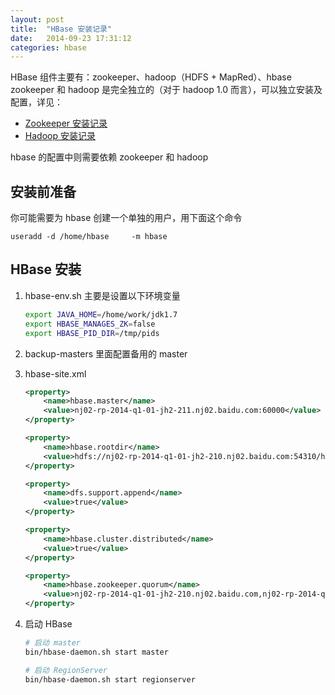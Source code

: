 ```yaml
---
layout: post
title:  "HBase 安装记录"
date:   2014-09-23 17:31:12
categories: hbase
---
```


HBase 组件主要有：zookeeper、hadoop（HDFS + MapRed）、hbase
zookeeper 和 hadoop 是完全独立的（对于 hadoop 1.0 而言），可以独立安装及配置，详见：

   * [Zookeeper 安装记录](http://songxincun.github.io/zookeeper/2014/09/24/zookeeper-install-how-to/)
   * [Hadoop 安装记录](http://songxincun.github.io/hadoop/2014/09/24/hadoop-install-how-to/)

hbase 的配置中则需要依赖 zookeeper 和 hadoop

## 安装前准备
你可能需要为 hbase 创建一个单独的用户，用下面这个命令

```
useradd -d /home/hbase     -m hbase
```

## HBase 安装
1.  hbase-env.sh
    主要是设置以下环境变量

    ```bash
    export JAVA_HOME=/home/work/jdk1.7
    export HBASE_MANAGES_ZK=false
    export HBASE_PID_DIR=/tmp/pids
    ```

2.  backup-masters
    里面配置备用的 master

3.  hbase-site.xml
    
    ```xml
    <property>
        <name>hbase.master</name>
        <value>nj02-rp-2014-q1-01-jh2-211.nj02.baidu.com:60000</value>
    </property>

    <property>
        <name>hbase.rootdir</name>
        <value>hdfs://nj02-rp-2014-q1-01-jh2-210.nj02.baidu.com:54310/hbase</value>
    </property>

    <property>
        <name>dfs.support.append</name>
        <value>true</value>
    </property>

    <property>
        <name>hbase.cluster.distributed</name>
        <value>true</value>
    </property>

    <property>
        <name>hbase.zookeeper.quorum</name>
        <value>nj02-rp-2014-q1-01-jh2-210.nj02.baidu.com,nj02-rp-2014-q1-01-jh2-211.nj02.baidu.com,nj02-rp-2014-q1-01-jh2-212.nj02.baidu.com</value>
    </property>
    ```

4.  启动 HBase

    ```bash
    # 启动 master
    bin/hbase-daemon.sh start master

    # 启动 RegionServer
    bin/hbase-daemon.sh start regionserver
    ```

[jekyll-gh]: https://github.com/jekyll/jekyll
[jekyll]:    http://jekyllrb.com

